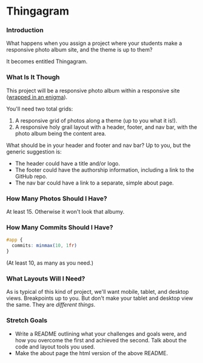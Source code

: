 # Thingagram

### Introduction

What happens when you assign a project where your students make a responsive photo album site, and the theme is up to them?

It becomes entitled Thingagram.


### What Is It Though

This project will be a responsive photo album within a responsive site ([wrapped in an enigma](https://www.phrases.org.uk/meanings/31000.html)).

You'll need two total grids:

1. A responsive grid of photos along a theme (up to you what it is!).
2. A responsive holy grail layout with a header, footer, and nav bar, with the photo album being the content area.


What should be in your header and footer and nav bar? Up to you, but the generic suggestion is:
* The header could have a title and/or logo.
* The footer could have the authorship information, including a link to the GitHub repo.
* The nav bar could have a link to a separate, simple about page.


### How Many Photos Should I Have?

At least 15. Otherwise it won't look that albumy.


### How Many Commits Should I Have?

```css
#app {
  commits: minmax(10, 1fr)
}
```

(At least 10, as many as you need.)


### What Layouts Will I Need?

As is typical of this kind of project, we'll want mobile, tablet, and desktop views. Breakpoints up to you. But don't make your tablet and desktop view the same. They are _different things_.


### Stretch Goals

* Write a README outlining what your challenges and goals were, and how you overcome the first and achieved the second. Talk about the code and layout tools you used.
* Make the about page the html version of the above README.